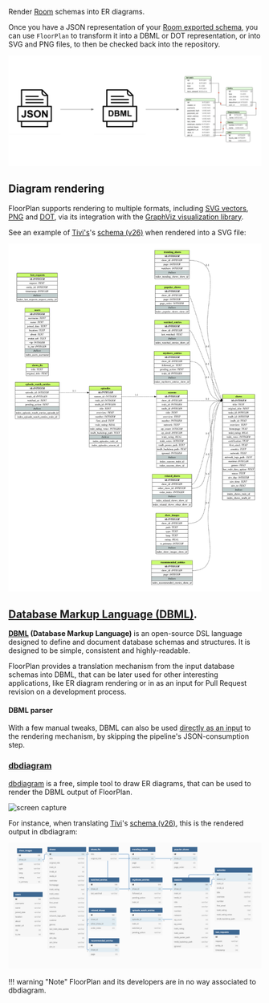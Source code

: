 Render [Room](https://developer.android.com/topic/libraries/architecture/room) schemas into ER diagrams.

Once you have a JSON representation of your [Room exported schema](https://developer.android.com/training/data-storage/room/migrating-db-versions#export-schema), you can use `FloorPlan` to transform it into a DBML or DOT representation, or into SVG and PNG files, to then be checked back into the repository.

![pipeline](images/json-dbml-pipeline.png)

## Diagram rendering

FloorPlan supports rendering to multiple formats, including [SVG vectors](https://en.wikipedia.org/wiki/Scalable_Vector_Graphics), [PNG](https://en.wikipedia.org/wiki/Portable_Network_Graphics) and [DOT](https://www.graphviz.org/doc/info/lang.html), via its integration with the [GraphViz visualization library](https://www.graphviz.org/).

See an example of [Tivi's](https://github.com/chrisbanes/tivi)'s [schema (v26)](https://github.com/chrisbanes/tivi/blob/master/data-android/schemas/app.tivi.data.TiviRoomDatabase/26.json) when rendered into a SVG file:

![Tivi model](images/tivi-26.svg)

## [Database Markup Language (DBML)](https://www.dbml.org/home/).

**[DBML](https://www.dbml.org/home/) (Database Markup Language)** is an open-source DSL language designed to define and document database schemas and structures. It is designed to be simple, consistent and highly-readable.

FloorPlan provides a translation mechanism from the input database schemas into DBML, that can be later used for other interesting applications, like ER diagram rendering or in as an input for Pull Request revision on a development process.

#### DBML parser

With a few manual tweaks, DBML can also be used [directly as an input](https://github.com/julioz/FloorPlan/tree/master/dbml-parser) to the rendering mechanism, by skipping the pipeline's JSON-consumption step.

### [dbdiagram](https://dbdiagram.io/)

[dbdiagram](https://dbdiagram.io/) is a free, simple tool to draw ER diagrams, that can be used to render the DBML output of FloorPlan.

![screen capture](images/screencapture.gif)

For instance, when translating [Tivi](https://github.com/chrisbanes/tivi)'s [schema (v26)](https://github.com/chrisbanes/tivi/blob/master/data-android/schemas/app.tivi.data.TiviRoomDatabase/26.json), this is the rendered output in dbdiagram:

![Tivi model](images/Tivi26SchemaRender.png)

!!! warning "Note"
    FloorPlan and its developers are in no way associated to dbdiagram.
